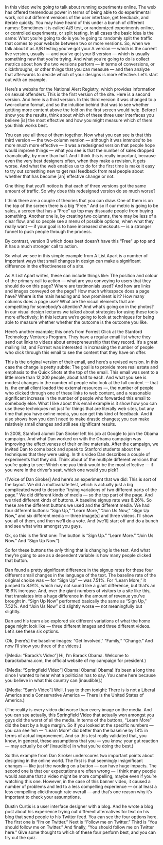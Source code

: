 In this video we’re going to talk about running experiments online.
The web has offered tremendous power
in terms of being able to do experimental work,
roll out different versions of the user interface,
get feedback, and iterate quickly.
You may have heard of this under a bunch of different names:
Sometimes it is called A/B test,
or randomized experiments online,
or controlled experiments,
or split testing.
In all cases the basic idea is the same:
What you’re going to do is you’re going to
randomly split the traffic that comes to your website
between two or more versions.
So, when we talk about it as A/B testing
you’ve got your A version — which is the current live version, usually —
and you’ve got your B version —
which is usually something new that you’re trying.
And what you’re going to do
is collect metrics about how the two versions perform —
in terms of conversions, or clickthroughs,
or other things that you can measure —
and then analyze that afterwards to decide
which of your designs is more effective.
Let’s start out with an example.

Here’s a website for the National Alert Registry,
which provides information on sexual offenders.
This is the first version of the site.
Here is a second version.
And here is a third version.
In this third version it was changed to a two-column format,
and so the intuition behind that was to see
whether gettting more content above the fold on the first screen would help.
Before I show you the results,
think about which of these three user interfaces
you believe [is] the most effective
and how you might measure which of them you think works best.

You can see all three of them together.
Now what you can see is that
this third version — the two-column version —
although it was *intended* to be more much more effective —
it was a redesigned version that people hope would improve things —
what you see is that the number of sales dropped dramatically,
by more than half.
And I think this is really important,
because even the very best designers often,
when they make a revision, it gets worse.
And what the web enables us to do for the first time
is make it easy to try out something new
to get real feedback from real people
about whether that has become [an] effective change or not.

One thing that you’ll notice is that
each of three versions got the same amount of traffic.
So why does this redesigned version do so much worse?

I think there are a couple of theories that you can draw.
One of them is on the top of the screen there is a big “Free.”
And so if our metric is going to be sales,
a screen that has a “Free” up top may dissuade people from buying something.
Another one is, by creating two columns, there may be less of a clear flow,
and so people see a menu of possible options,
when what they really want — if your goal is to have increased checkouts —
is a stronger funnel to push people through the process.

By contrast, version B which does best
doesn’t have this “Free” up top
and it has a much stronger call to action.

So what we see in this simple example from A List Apart
is a number of important ways that small changes in design
can make a significant difference in the effectiveness of a site.

As A List Apart writes, these can include things like:
The position and colour of the primary call to action —
what are you conveying to users that they should do on this page?
Where are testimonials used?
And how are links and images conveyed on the page?
How much whitespace does a page have?
Where is the main heading and how prominent is it?
How many columns does a page use?
What are the visual elements that are competiting for somebody’s attention?
And what’s going on in the photos?
In our visual design lectures
we talked about strategies for using these tools more effectively;
In this lecture we’re going to look at techniques
for being able to measure whether whether the outcome is the outcome you like.

Here’s another example;
this one’s from Forrest Glick at the Stanford Technology Ventures Program.
They have a regular email list
where they send out links to videos about entrepreneurship that they record.
It’s a great mailing list,
and Forrest was interested in increasing the number of people
who click through this email to see the content that they have on offer.

This is the original version of their email,
and here’s a revised version.
In this case the change is pretty subtle:
The goal is to provide more real estate and emphasis
to the Quick Shots at the top of the email.
This email was sent to a little more than 12,000 people,
about half to each.
And what you see is modest changes
in the number of people who look at the full content —
that is, the email client loaded the external resources —,
the number of people who clicked through one of these links to web content,
and a reasonable significant increase
in the number of people who forwarded this email to somebody else.
What I like about this email example
is it show how you can use these techniques
not just for things that are literally web sites,
but any time that you have online media,
you can get this kind of feedback.
And it also shows how you don’t need to make drastic changes;
you can make relatively small changes and still see significant results.

In 2008, Stanford alumni Dan Siroker left his job at Google
to join the Obama campaign.
And what Dan worked on with the Obama campaign
was improving the effectiveness of their online materials.
After the campaign,
we invited Dan to come back and speak to Stanford students
about the techniques that they were using.
In this video Dan describes a couple of experiments that they did.
Think about of the multiple different versions that you’re going to see:
Which one *you* think would be the most effective —
if you were in the driver’s seat, which one would you pick?

([Voice of Dan Siroker] And here’s an experiment that we did:
This is sort of the layout.
We did a multivariate test,
which is actually just a big complicated word to describe
“trying variations of two different parts of the page.”
We did different kinds of media —
so the top part of the page.
And we tried different kinds of buttons.
A baseline signup rate was 8.26%.
So these are the different buttons we used and the different media.
We had four different buttons:
“Sign Up,” “Learn More,” “Join Us Now,” “Sign Up Now,”
and six different media — three image[s] and three videos.
I’ll show you all of them, and then we’ll do a vote.
And [we’ll] start off and do a bunch and see what wins amongst you guys.

Ok, so this is the first one: The button is “Sign Up.”
“Learn More.”
“Join Us Now.”
And “Sign Up Now.”)

So for these buttons the *only* thing that is changing is the text.
And what they’re going to use as a dependent variable
is how many people clicked that button.

Dan found a pretty significant difference in the signup rates
for these four different small changes in the language of the text.
The baseline rate of the original choice was — for “Sign Up” — was 7.51%.
For “Learn More,” it jumped to 8.91%,
which may not sound like a giant difference,
but that’s an 18.6% increase.
And, over the giant numbers of visitors to a site like this,
that translates into a huge difference
in the amount of revenue you’ve brought in.
“Sign Up Now” performed basically the same as “Sign Up,” 7.52%.
And “Join Us Now” did slightly worse — not meaningfully but slightly.

Dan and his team also explored six different variations
of what the home page might look like —
three different images and three different videos.
Let’s see these six options.

(Ok, [here’s] the baseline images:
“Get Involved,”
“Family,”
“Change.”
And now I’ll show you three of the videos.)

([Media: “Barack’s Video”] Hi, I’m Barack Obama.
Welcome to barackobama.com,
the official website of my campaign for president.)

([Media: “Springfield Video”] Obama! Obama! Obama!
It’s been a long time since I wanted to hear what a politician has to say.
You came here because you believe in what this country can [inaudible].)

([Media: “Sam’s Video”] Well, I say to them tonight:
There is is not a Liberal America
and a Conservative America —
There is the United States of America.)

(The reality is every video did worse than every image on the media.
And you can see actually,
this Springfield Video that actually won amongst you guys
did the worst of all the media.
In terms of the buttons,
“Learn More” did the best by a huge margin.
So if you looked at the specific numbers —
you can see ’em —
“Learn More” did better than the baseline by 18% in terms of actual improvement.
And so this test really validated that, you know, 
in general, these assumptions that you — you know, your gut reaction —
may actually be off [inaudible] in what you’re doing the best.)

So this example from Dan Siroker underscores two important points
about designing in the online world.
The first is that seemingly insignificant changes —
like just the wording on a button — can have huge impacts.
The second one is that our expectations are often wrong —
I think many people would assume that a video might be more compelling,
maybe even if you’re watching this one.
However, in the case of this banner video,
it caused a number of problems
and led to a less compelling experience —
or at least a less compelling clickthrough rate overall —
and that’s one reason why it’s important to check your assumptions.

Dustin Curtis is a user interface designer with a blog.
And he wrote a blog post about his experience
trying out different alternatives for text on his blog
that send people to his Twitter feed.
You can see the four options here.
The first one is “I’m on Twitter.”
Next is “Follow me on Twitter.”
Third is “You should follow me on Twitter.”
And finally, “You should follow me on Twitter here.”
Give some thought to which of these four perform best,
and you can try out the quiz.
